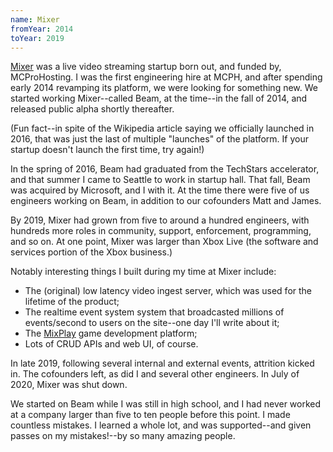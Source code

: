```yaml
---
name: Mixer
fromYear: 2014
toYear: 2019
---
```


[Mixer](https://en.wikipedia.org/wiki/Mixer_(service)) was a live video streaming startup born out, and funded by, MCProHosting. I was the first engineering hire at MCPH, and after spending early 2014 revamping its platform, we were looking for something new. We started working Mixer--called Beam, at the time--in the fall of 2014, and released public alpha shortly thereafter.

(Fun fact--in spite of the Wikipedia article saying we officially launched in 2016, that was just the last of multiple "launches" of the platform. If your startup doesn't launch the first time, try again!)

In the spring of 2016, Beam had graduated from the TechStars accelerator, and that summer I came to Seattle to work in startup hall. That fall, Beam was acquired by Microsoft, and I with it. At the time there were five of us engineers working on Beam, in addition to our cofounders Matt and James.

By 2019, Mixer had grown from five to around a hundred engineers, with hundreds more roles in community, support, enforcement, programming, and so on. At one point, Mixer was larger than Xbox Live (the software and services portion of the Xbox business.)

Notably interesting things I built during my time at Mixer include:

- The (original) low latency video ingest server, which was used for the lifetime of the product;
- The realtime event system system that broadcasted millions of events/second to users on the site--one day I'll write about it;
- The [MixPlay](https://techcrunch.com/2018/05/24/microsofts-twitch-rival-mixer-gets-a-revamp-including-new-developer-tools-for-interactive-gameplay/) game development platform;
- Lots of CRUD APIs and web UI, of course.

In late 2019, following several internal and external events, attrition kicked in. The cofounders left, as did I and several other engineers. In July of 2020, Mixer was shut down.

We started on Beam while I was still in high school, and I had never worked at a company larger than five to ten people before this point. I made countless mistakes. I learned a whole lot, and was supported--and given passes on my mistakes!--by so many amazing people.

